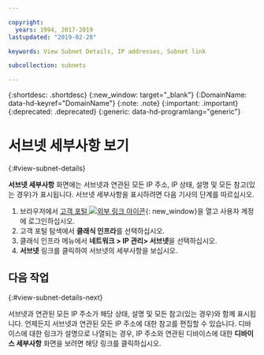 ```yaml
---

copyright:
  years: 1994, 2017-2019
lastupdated: "2019-02-28"

keywords: View Subnet Details, IP addresses, Subnet link

subcollection: subnets

---
```


{:shortdesc: .shortdesc}
{:new_window: target="_blank"}
{:DomainName: data-hd-keyref="DomainName"}
{:note: .note}
{:important: .important}
{:deprecated: .deprecated}
{:generic: data-hd-programlang="generic"}

# 서브넷 세부사항 보기
{:#view-subnet-details}

**서브넷 세부사항** 화면에는 서브넷과 연관된 모든 IP 주소, IP 상태, 설명 및 모든 참고(있는 경우)가 표시됩니다. 서브넷 세부사항을 표시하려면 다음 기사의 단계를 따르십시오.

1. 브라우저에서 [고객 포털 ![외부 링크 아이콘](../../icons/launch-glyph.svg "외부 링크 아이콘")](https://{DomainName}/){: new_window}을 열고 사용자 계정에 로그인하십시오.
1. 고객 포털 탐색에서 **클래식 인프라**를 선택하십시오.
1. 클래식 인프라 메뉴에서 **네트워크 > IP 관리> 서브넷**을 선택하십시오.
1. **서브넷** 링크를 클릭하여 서브넷의 세부사항을 보십시오.

## 다음 작업
{:#view-subnet-details-next}

서브넷과 연관된 모든 IP 주소가 해당 상태, 설명 및 모든 참고(있는 경우)와 함께 표시됩니다. 언제든지 서브넷과 연관된 모든 IP 주소에 대한 참고를 편집할 수 있습니다. 디바이스에 대한 링크가 설명으로 나열되는 경우, IP 주소와 연관된 디바이스에 대한 **디바이스 세부사항** 화면을 보려면 해당 링크를 클릭하십시오.
